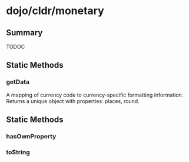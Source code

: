 # dojo/cldr/monetary

## Summary

TODOC
## Static Methods

### getData
A mapping of currency code to currency-specific formatting information. Returns a unique object with properties: places, round.

## Static Methods

### hasOwnProperty


### toString


